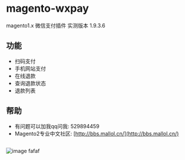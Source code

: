 # magento-wxpay
magento1.x 微信支付插件
实测版本 1.9.3.6

## 功能
  * 扫码支付
  * 手机网站支付
  * 在线退款
  * 查询退款状态
  * 退款列表
  
## 帮助
  * 有问题可以加我qq问我: 529894459
  * Magento2专业中文社区: [http://bbs.mallol.cn/](http://bbs.mallol.cn/)

##
![image](https://github.com/zouhongzhao/magento-wxpay/blob/master/wxpay.gif)
fafaf
